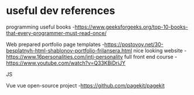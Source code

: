 # useful dev references
programming 
    useful books
    -https://www.geeksforgeeks.org/top-10-books-that-every-programmer-must-read-once/

Web
    prepared portfolio page templates 
    -https://postovoy.net/30-besplatnyh-html-shablonov-portfolio-frilansera.html
    nice looking website 
    -https://www.16personalities.com/intj-personality
    full front end course
    -https://www.youtube.com/watch?v=Q33KBiDriJY
  
 JS 
  
 
 Vue
    vue open-source project 
    -https://github.com/pagekit/pagekit
